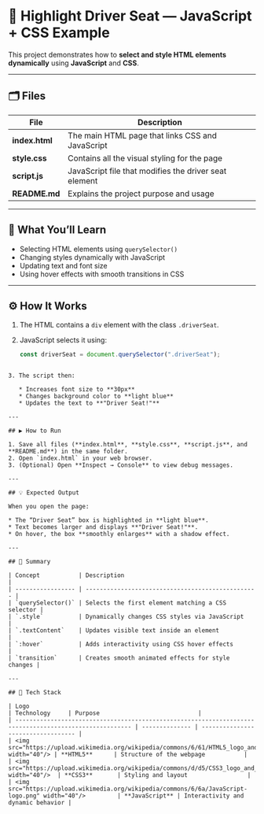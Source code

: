 # 🚗 Highlight Driver Seat — JavaScript + CSS Example

This project demonstrates how to **select and style HTML elements dynamically** using **JavaScript** and **CSS**.

---

## 🗂️ Files

| File | Description |
|------|--------------|
| **index.html** | The main HTML page that links CSS and JavaScript |
| **style.css** | Contains all the visual styling for the page |
| **script.js** | JavaScript file that modifies the driver seat element |
| **README.md** | Explains the project purpose and usage |

---

## 🧠 What You’ll Learn

- Selecting HTML elements using `querySelector()`
- Changing styles dynamically with JavaScript
- Updating text and font size
- Using hover effects with smooth transitions in CSS

---

## ⚙️ How It Works

1. The HTML contains a `div` element with the class `.driverSeat`.

2. JavaScript selects it using:

   ```javascript
   const driverSeat = document.querySelector(".driverSeat");
````

3. The script then:

   * Increases font size to **30px**
   * Changes background color to **light blue**
   * Updates the text to **"Driver Seat!"**

---

## ▶️ How to Run

1. Save all files (**index.html**, **style.css**, **script.js**, and **README.md**) in the same folder.
2. Open `index.html` in your web browser.
3. (Optional) Open **Inspect → Console** to view debug messages.

---

## 💡 Expected Output

When you open the page:

* The “Driver Seat” box is highlighted in **light blue**.
* Text becomes larger and displays **"Driver Seat!"**.
* On hover, the box **smoothly enlarges** with a shadow effect.

---

## 🧩 Summary

| Concept           | Description                                       |
| ----------------- | ------------------------------------------------- |
| `querySelector()` | Selects the first element matching a CSS selector |
| `.style`          | Dynamically changes CSS styles via JavaScript     |
| `.textContent`    | Updates visible text inside an element            |
| `:hover`          | Adds interactivity using CSS hover effects        |
| `transition`      | Creates smooth animated effects for style changes |

---

## 🧱 Tech Stack

| Logo                                                                                                    | Technology     | Purpose                            |
| ------------------------------------------------------------------------------------------------------- | -------------- | ---------------------------------- |
| <img src="https://upload.wikimedia.org/wikipedia/commons/6/61/HTML5_logo_and_wordmark.svg" width="40"/> | **HTML5**      | Structure of the webpage           |
| <img src="https://upload.wikimedia.org/wikipedia/commons/d/d5/CSS3_logo_and_wordmark.svg" width="40"/>  | **CSS3**       | Styling and layout                 |
| <img src="https://upload.wikimedia.org/wikipedia/commons/6/6a/JavaScript-logo.png" width="40"/>         | **JavaScript** | Interactivity and dynamic behavior |

